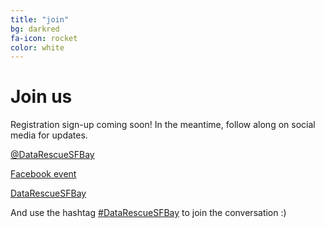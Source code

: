 ```yaml
---
title: "join"
bg: darkred
fa-icon: rocket  
color: white  
---
```


# Join us

Registration sign-up coming soon! In the meantime, follow along on social media for updates. 

[<i class="fa fa-twitter"></i> @DataRescueSFBay](https://twitter.com/DataRescueSFBay)

[<i class="fa fa-facebook"></i> Facebook event](https://www.facebook.com/events/1297000053703853/)

[<i class="fa fa-github"></i> DataRescueSFBay](https://github.com/DataRescueSFBay)

And use the hashtag [#DataRescueSFBay](https://twitter.com/search?q=%23DataRescueSFBay&src=typd) to join the conversation :)
